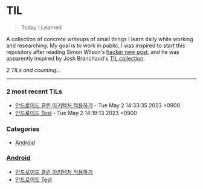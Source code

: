 # TIL
> Today I Learned

A collection of concrete writeups of small things I learn daily while working
and researching. My goal is to work in public. I was inspired to start this
repository after reading Simon Wilson's [hacker new post][1], and he was
apparently inspired by Josh Branchaud's [TIL collection][2].


_2 TILs and counting..._

---

### 2 most recent TILs

- [안드로이드 클린 아키텍처 적용하기](Android/android-dagger-to-hilt-custom.md) - Tue May 2 14:33:35 2023 +0900
- [안드로이드 Test](Android/test.md) - Tue May 2 14:19:13 2023 +0900

### Categories

- [Android](#Android)

### [Android](#Android)
- [안드로이드 클린 아키텍처 적용하기](Android/android-dagger-to-hilt-custom.md)
- [안드로이드 Test](Android/test.md)

[1]: https://simonwillison.net/2020/Apr/20/self-rewriting-readme/
[2]: https://github.com/jbranchaud/til

